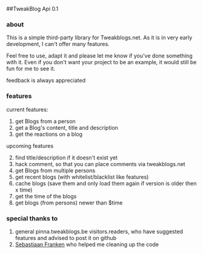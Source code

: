##TweakBlog Api 0.1

### about

This is a simple third-party library for Tweakblogs.net. As it is in very 
early development, I can't offer  many features.

Feel free to use, adapt it and please let me know if you've done something 
with it. Even if you don't want your project to be an example, it would still 
be fun for me to see it.

feedback is always appreciated

### features
current features:

 1.	get Blogs from a person
 2. get a Blog's content, title and description
 3. get the reactions on a blog
 
upcoming features

 2.	find title/description if it doesn't exist yet
 3.	hack comment, so that you can place comments via tweakblogs.net
 4.	get Blogs from multiple persons
 5.	get recent blogs (with whitelist/blacklist like features)
 6.	cache blogs (save them and only load them again if version is older then x time)
 7.	get the time of the blogs
 8.	get blogs (from persons) newer than $time
 
### special thanks to
 1. general pinna.tweakblogs.be visitors.readers, who have suggested features and advised to post it on github
 2. [Sebastiaan Franken](https://github.com/sebastiaanfranken) who helped me cleaning up the code 

